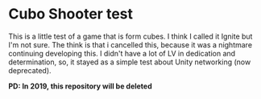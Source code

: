# Cubo Shooter test

This is a little test of a game that is form cubes. I think I called it Ignite but I'm not sure. The think is that i cancelled this, because it was a nightmare continuing developing this. I didn't have a lot of LV in dedication and determination, so, it stayed as a simple test about Unity networking (now deprecated).

<b>PD: In 2019, this repository will be deleted
